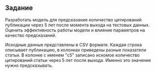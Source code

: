
 ## Задание
Разработать модель для предсказание количество цитирований публикации через 5 лет после момента выхода на тестовых данных. Оценить эффективность работы модели и влияние параметров на качество предсказаний.

Исходные данные представлены в CSV формате. Каждая строка описывает публикацию, в колонках приведены разные показатели статьи. В колонке с именем "c5" записано искомое количество цитирований статьи через 5 лет после выхода. Именно это значение нужно предсказывать.
